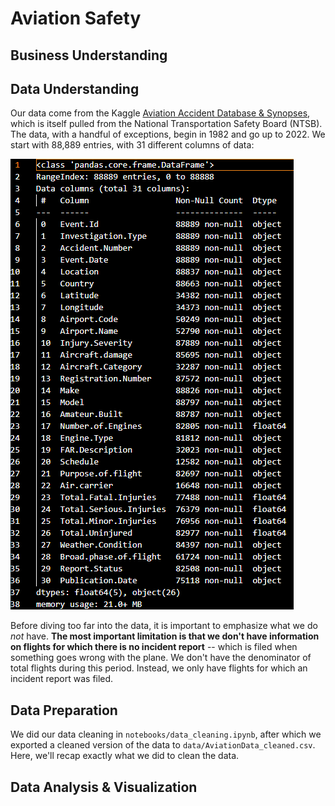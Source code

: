 # Aviation Safety

## Business Understanding

## Data Understanding

Our data come from the Kaggle [Aviation Accident Database & Synopses](https://www.kaggle.com/datasets/khsamaha/aviation-accident-database-synopses/), which is itself pulled from the National Transportation Safety Board (NTSB). The data, with a handful of exceptions, begin in 1982 and go up to 2022. We start with 88,889 entries, with 31 different columns of data:

![Alt text](images/initial_data_info.png)

Before diving too far into the data, it is important to emphasize what we do *not* have. **The most important limitation is that we don't have information on flights for which there is no incident report** -- which is filed when something goes wrong with the plane. We don't have the denominator of total flights during this period. Instead, we only have flights for which an incident report was filed.  

## Data Preparation

We did our data cleaning in `notebooks/data_cleaning.ipynb`, after which we exported a cleaned version of the data to `data/AviationData_cleaned.csv`. Here, we'll recap exactly what we did to clean the data.

## Data Analysis & Visualization

